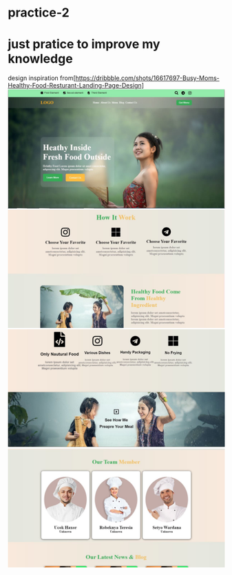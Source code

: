 # practice-2
# just pratice to improve my knowledge
design inspiration from[https://dribbble.com/shots/16617697-Busy-Moms-Healthy-Food-Resturant-Landing-Page-Design]
<img src="result1.JPG">
<img src="result2.JPG">
<img src="result3.JPG">
<img src="result4.JPG">
